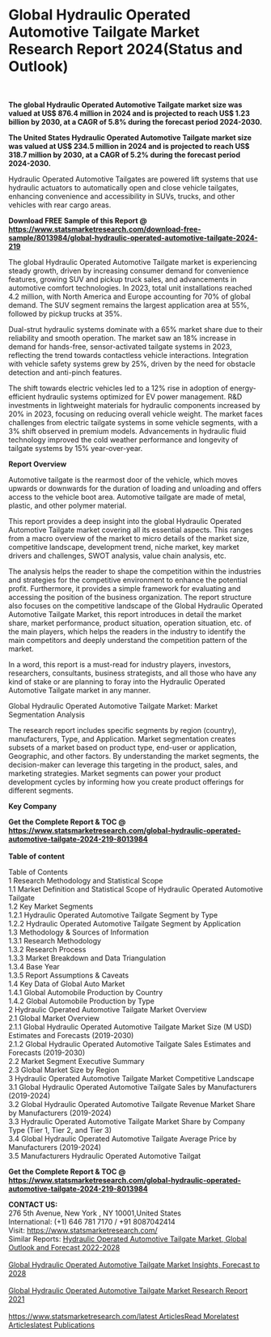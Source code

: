 <h1>Global Hydraulic Operated Automotive Tailgate Market Research Report 2024(Status and Outlook)</h1><br/><p><strong>The global Hydraulic Operated Automotive Tailgate market size was valued at US$ 876.4 million in 2024 and is projected to reach US$ 1.23 billion by 2030, at a <strong>CAGR</strong> of 5.8% during the forecast period 2024-2030.</strong></p><p><strong>The United States Hydraulic Operated Automotive Tailgate market size was valued at US$ 234.5 million in 2024 and is projected to reach US$ 318.7 million by 2030, at a <strong>CAGR</strong> of 5.2% during the forecast period 2024-2030.</strong></p><p>Hydraulic Operated Automotive Tailgates are powered lift systems that use hydraulic actuators to automatically open and close vehicle tailgates, enhancing convenience and accessibility in SUVs, trucks, and other vehicles with rear cargo areas.</p><p><strong>Download FREE Sample of this Report @ <a href="https://www.statsmarketresearch.com/download-free-sample/8013984/global-hydraulic-operated-automotive-tailgate-2024-219">https://www.statsmarketresearch.com/download-free-sample/8013984/global-hydraulic-operated-automotive-tailgate-2024-219</a></strong></p><p>The global Hydraulic Operated Automotive Tailgate market is experiencing steady growth, driven by increasing consumer demand for convenience features, growing SUV and pickup truck sales, and advancements in automotive comfort technologies. In 2023, total unit installations reached 4.2 million, with North America and Europe accounting for 70% of global demand. The SUV segment remains the largest application area at 55%, followed by pickup trucks at 35%.</p><p>Dual-strut hydraulic systems dominate with a 65% market share due to their reliability and smooth operation. The market saw an 18% increase in demand for hands-free, sensor-activated tailgate systems in 2023, reflecting the trend towards contactless vehicle interactions. Integration with vehicle safety systems grew by 25%, driven by the need for obstacle detection and anti-pinch features.</p><p>The shift towards electric vehicles led to a 12% rise in adoption of energy-efficient hydraulic systems optimized for EV power management. R&D investments in lightweight materials for hydraulic components increased by 20% in 2023, focusing on reducing overall vehicle weight. The market faces challenges from electric tailgate systems in some vehicle segments, with a 3% shift observed in premium models. Advancements in hydraulic fluid technology improved the cold weather performance and longevity of tailgate systems by 15% year-over-year.</p><p><strong>Report Overview</strong></p><p>Automotive tailgate is the rearmost door of the vehicle, which moves upwards or downwards for the duration of loading and unloading and offers access to the vehicle boot area. Automotive tailgate are made of metal, plastic, and other polymer material.</p><p>This report provides a deep insight into the global Hydraulic Operated Automotive Tailgate market covering all its essential aspects. This ranges from a macro overview of the market to micro details of the market size, competitive landscape, development trend, niche market, key market drivers and challenges, SWOT analysis, value chain analysis, etc.</p><p>The analysis helps the reader to shape the competition within the industries and strategies for the competitive environment to enhance the potential profit. Furthermore, it provides a simple framework for evaluating and accessing the position of the business organization. The report structure also focuses on the competitive landscape of the Global Hydraulic Operated Automotive Tailgate Market, this report introduces in detail the market share, market performance, product situation, operation situation, etc. of the main players, which helps the readers in the industry to identify the main competitors and deeply understand the competition pattern of the market.</p><p>In a word, this report is a must-read for industry players, investors, researchers, consultants, business strategists, and all those who have any kind of stake or are planning to foray into the Hydraulic Operated Automotive Tailgate market in any manner.</p><p>Global Hydraulic Operated Automotive Tailgate Market: Market Segmentation Analysis</p><p>The research report includes specific segments by region (country), manufacturers, Type, and Application. Market segmentation creates subsets of a market based on product type, end-user or application, Geographic, and other factors. By understanding the market segments, the decision-maker can leverage this targeting in the product, sales, and marketing strategies. Market segments can power your product development cycles by informing how you create product offerings for different segments.</p><p><strong>Key Company</strong></p><div><b>Get the Complete Report & TOC @ <a href="https://www.statsmarketresearch.com/global-hydraulic-operated-automotive-tailgate-2024-219-8013984">https://www.statsmarketresearch.com/global-hydraulic-operated-automotive-tailgate-2024-219-8013984</a></b></div><br><b>Table of content</b><p>Table of Contents<br /> 1 Research Methodology and Statistical Scope<br /> 1.1 Market Definition and Statistical Scope of Hydraulic Operated Automotive Tailgate<br /> 1.2 Key Market Segments<br /> 1.2.1 Hydraulic Operated Automotive Tailgate Segment by Type<br /> 1.2.2 Hydraulic Operated Automotive Tailgate Segment by Application<br /> 1.3 Methodology & Sources of Information<br /> 1.3.1 Research Methodology<br /> 1.3.2 Research Process<br /> 1.3.3 Market Breakdown and Data Triangulation<br /> 1.3.4 Base Year<br /> 1.3.5 Report Assumptions & Caveats<br /> 1.4 Key Data of Global Auto Market<br /> 1.4.1 Global Automobile Production by Country<br /> 1.4.2 Global Automobile Production by Type<br /> 2 Hydraulic Operated Automotive Tailgate Market Overview<br /> 2.1 Global Market Overview<br /> 2.1.1 Global Hydraulic Operated Automotive Tailgate Market Size (M USD) Estimates and Forecasts (2019-2030)<br /> 2.1.2 Global Hydraulic Operated Automotive Tailgate Sales Estimates and Forecasts (2019-2030)<br /> 2.2 Market Segment Executive Summary<br /> 2.3 Global Market Size by Region<br /> 3 Hydraulic Operated Automotive Tailgate Market Competitive Landscape<br /> 3.1 Global Hydraulic Operated Automotive Tailgate Sales by Manufacturers (2019-2024)<br /> 3.2 Global Hydraulic Operated Automotive Tailgate Revenue Market Share by Manufacturers (2019-2024)<br /> 3.3 Hydraulic Operated Automotive Tailgate Market Share by Company Type (Tier 1, Tier 2, and Tier 3)<br /> 3.4 Global Hydraulic Operated Automotive Tailgate Average Price by Manufacturers (2019-2024)<br /> 3.5 Manufacturers Hydraulic Operated Automotive Tailgat<br><div><b>Get the Complete Report & TOC @ <a href="https://www.statsmarketresearch.com/global-hydraulic-operated-automotive-tailgate-2024-219-8013984">https://www.statsmarketresearch.com/global-hydraulic-operated-automotive-tailgate-2024-219-8013984</a></b></div></p> <b>CONTACT US:</b><br>276 5th Avenue, New York , NY 10001,United States<br>International: (+1) 646 781 7170 / +91 8087042414<br>Visit: <a href="https://www.statsmarketresearch.com/">https://www.statsmarketresearch.com/</a><br>Similar Reports: <a href="https://www.statsmarketresearch.com/global-hydraulic-operated-automotive-tailgate-2024-219-8013984">Hydraulic Operated Automotive Tailgate Market, Global Outlook and Forecast 2022-2028</a><br/><br/><a href="https://www.statsmarketresearch.com/global-hydraulic-operated-automotive-tailgate-2024-219-8013984">Global Hydraulic Operated Automotive Tailgate Market Insights, Forecast to 2028</a><br/><br/><a href="https://www.statsmarketresearch.com/global-hydraulic-operated-automotive-tailgate-2024-219-8013984">Global Hydraulic Operated Automotive Tailgate Market Research Report 2021</a><br/><br/><a href="https://gyeongbokgung.com">https://www.statsmarketresearch.com/</a><a href="https://hallyeomaritime.com">latest Articles</a><a href="https://jingwansa.com">Read More</a><a href=https://nguoiviet.jp/">latest Articles</a><a href="https://www.intelmarketresearch.com/">latest Publications</a>